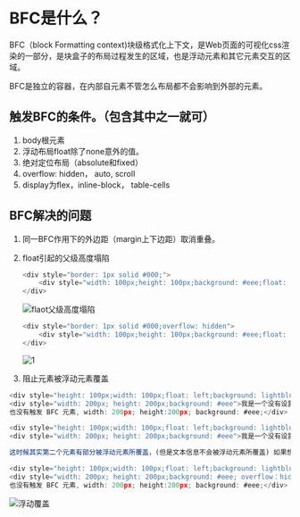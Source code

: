 # BFC是什么？

BFC（block Formatting context)块级格式化上下文，是Web页面的可视化css渲染的一部分，是块盒子的布局过程发生的区域，也是浮动元素和其它元素交互的区域。

BFC是独立的容器，在内部自元素不管怎么布局都不会影响到外部的元素。

## 触发BFC的条件。（包含其中之一就可）

1. body根元素
2. 浮动布局float除了none意外的值。
3. 绝对定位布局（absolute和fixed）
4. overflow: hidden， auto, scroll
5. display为flex，inline-block， table-cells

## BFC解决的问题

1. 同一BFC作用下的外边距（margin上下边距）取消重叠。
2. float引起的父级高度塌陷

    ```js
    <div style="border: 1px solid #000;">
        <div style="width: 100px;height: 100px;background: #eee;float: left;"></div>
    </div>
    ```

    ![flaot父级高度塌陷](https://pic4.zhimg.com/80/v2-371eb702274af831df909b2c55d6a14b_720w.png)

    ```js
    <div style="border: 1px solid #000;overflow: hidden">
        <div style="width: 100px;height: 100px;background: #eee;float: left;"></div>
    </div>
    ```

    ![1](https://pic4.zhimg.com/80/v2-cc8365db5c9cc5ca003ce9afe88592e7_720w.png)

3. 阻止元素被浮动元素覆盖

```js
<div style="height: 100px;width: 100px;float: left;background: lightblue">我是一个左浮动的元素</div>
<div style="width: 200px; height: 200px;background: #eee">我是一个没有设置浮动, 
也没有触发 BFC 元素, width: 200px; height:200px; background: #eee;</div>
```

```js
<div style="height: 100px;width: 100px;float: left;background: lightblue">我是一个左浮动的元素</div>
<div style="width: 200px; height: 200px;background: #eee">我是一个没有设置浮动, 也没有触发 BFC 元素, width: 200px; height:200px; background: #eee;</div>

这时候其实第二个元素有部分被浮动元素所覆盖，(但是文本信息不会被浮动元素所覆盖) 如果想避免元素被覆盖，可触第二个元素的 BFC 特性，在第二个元素中加入 overflow: hidden，就会变成：
```

```js
<div style="height: 100px;width: 100px;float: left;background: lightblue">我是一个左浮动的元素</div>
<div style="width: 200px; height: 200px;background: #eee; overflow：hidden">我是一个没有设置浮动, 
也没有触发 BFC 元素, width: 200px; height:200px; background: #eee;</div>
```

![浮动覆盖](https://pic3.zhimg.com/80/v2-5ebd48f09fac875f0bd25823c76ba7fa_720w.png)

